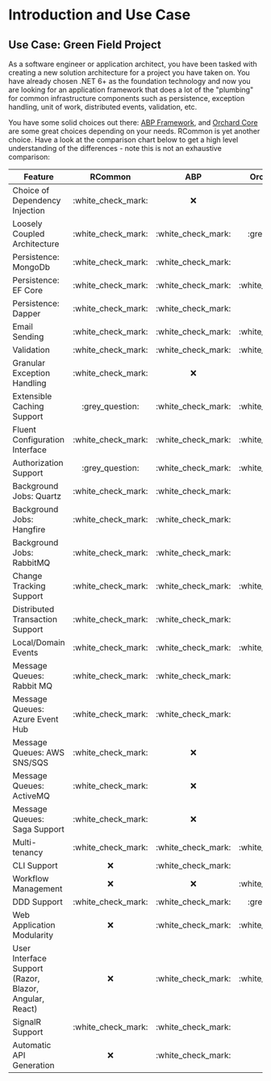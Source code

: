 # Introduction and Use Case

## Use Case: Green Field Project

As a software engineer or application architect, you have been tasked with creating a new solution architecture for a project you have taken on. You have already chosen .NET 6+ as the foundation technology and now you are looking for an application framework that does a lot of the "plumbing" for common infrastructure components such as persistence, exception handling, unit of work, distributed events, validation, etc.&#x20;

You have some solid choices out there: [ABP Framework](https://apb.io), and [Orchard Core](https://orchardcore.net) are some great choices depending on your needs. RCommon is yet another choice. Have a look at the comparison chart below to get a high level understanding of the differences - note this is not an exhaustive comparison:

| Feature                                                |        RCommon       |          ABP         |     Orchard Core     | Notes |
| ------------------------------------------------------ | :------------------: | :------------------: | :------------------: | ----- |
| Choice of Dependency Injection                         | :white\_check\_mark: |          :x:         |          :x:         |       |
| Loosely Coupled Architecture                           | :white\_check\_mark: | :white\_check\_mark: |   :grey\_question:   |       |
| Persistence: MongoDb                                   | :white\_check\_mark: | :white\_check\_mark: |          :x:         |       |
| Persistence: EF Core                                   | :white\_check\_mark: | :white\_check\_mark: | :white\_check\_mark: |       |
| Persistence: Dapper                                    | :white\_check\_mark: | :white\_check\_mark: |          :x:         |       |
| Email Sending                                          | :white\_check\_mark: | :white\_check\_mark: | :white\_check\_mark: |       |
| Validation                                             | :white\_check\_mark: | :white\_check\_mark: | :white\_check\_mark: |       |
| Granular Exception Handling                            | :white\_check\_mark: |          :x:         |          :x:         |       |
| Extensible Caching Support                             |   :grey\_question:   | :white\_check\_mark: | :white\_check\_mark: |       |
| Fluent Configuration Interface                         | :white\_check\_mark: | :white\_check\_mark: | :white\_check\_mark: |       |
| Authorization Support                                  |   :grey\_question:   | :white\_check\_mark: | :white\_check\_mark: |       |
| Background Jobs: Quartz                                | :white\_check\_mark: | :white\_check\_mark: |          :x:         |       |
| Background Jobs: Hangfire                              | :white\_check\_mark: | :white\_check\_mark: |          :x:         |       |
| Background Jobs: RabbitMQ                              | :white\_check\_mark: | :white\_check\_mark: |          :x:         |       |
| Change Tracking Support                                | :white\_check\_mark: | :white\_check\_mark: | :white\_check\_mark: |       |
| Distributed Transaction Support                        | :white\_check\_mark: | :white\_check\_mark: |          :x:         |       |
| Local/Domain Events                                    | :white\_check\_mark: | :white\_check\_mark: | :white\_check\_mark: |       |
| Message Queues: Rabbit MQ                              | :white\_check\_mark: | :white\_check\_mark: |          :x:         |       |
| Message Queues: Azure Event Hub                        | :white\_check\_mark: | :white\_check\_mark: |          :x:         |       |
| Message Queues: AWS SNS/SQS                            | :white\_check\_mark: |          :x:         |          :x:         |       |
| Message Queues: ActiveMQ                               | :white\_check\_mark: |          :x:         |          :x:         |       |
| Message Queues: Saga Support                           | :white\_check\_mark: |          :x:         |          :x:         |       |
| Multi-tenancy                                          | :white\_check\_mark: | :white\_check\_mark: | :white\_check\_mark: |       |
| CLI Support                                            |          :x:         | :white\_check\_mark: |          :x:         |       |
| Workflow Management                                    |          :x:         |          :x:         | :white\_check\_mark: |       |
| DDD Support                                            | :white\_check\_mark: | :white\_check\_mark: |   :grey\_question:   |       |
| Web Application Modularity                             |          :x:         | :white\_check\_mark: | :white\_check\_mark: |       |
| User Interface Support (Razor, Blazor, Angular, React) |          :x:         | :white\_check\_mark: | :white\_check\_mark: |       |
| SignalR Support                                        | :white\_check\_mark: | :white\_check\_mark: |                      |       |
| Automatic API Generation                               |          :x:         | :white\_check\_mark: |                      |       |

